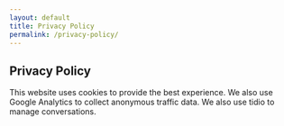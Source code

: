 ```yaml
---
layout: default
title: Privacy Policy
permalink: /privacy-policy/
---
```


## Privacy Policy

This website uses cookies to provide the best experience. We also use
Google Analytics to collect anonymous traffic data. We also use tidio
to manage conversations.


